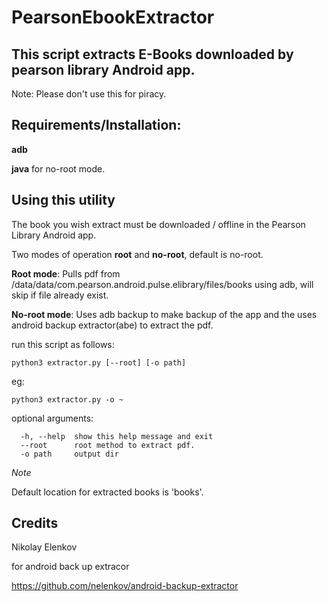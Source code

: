 # PearsonEbookExtractor
## This script extracts E-Books  downloaded by pearson library Android app.

Note:  Please don't use this for piracy.

## Requirements/Installation:
**adb**

**java** for no-root mode.



## Using this utility
The book you wish extract must be downloaded / offline in the Pearson Library Android app.

Two modes of operation **root** and **no-root**, default is no-root.

**Root mode**:  Pulls pdf from /data/data/com.pearson.android.pulse.elibrary/files/books using adb, will skip if file already exist.

**No-root mode**: Uses adb backup to make backup of the app and the uses android backup extractor(abe) to extract the pdf.

run this script as follows:
```
python3 extractor.py [--root] [-o path]
```
eg:

```
python3 extractor.py -o ~
```

optional arguments:
```
  -h, --help  show this help message and exit
  --root      root method to extract pdf.
  -o path     output dir
```
_Note_

Default location for extracted books is 'books'.

## Credits
Nikolay Elenkov 

for android back up extracor

https://github.com/nelenkov/android-backup-extractor

